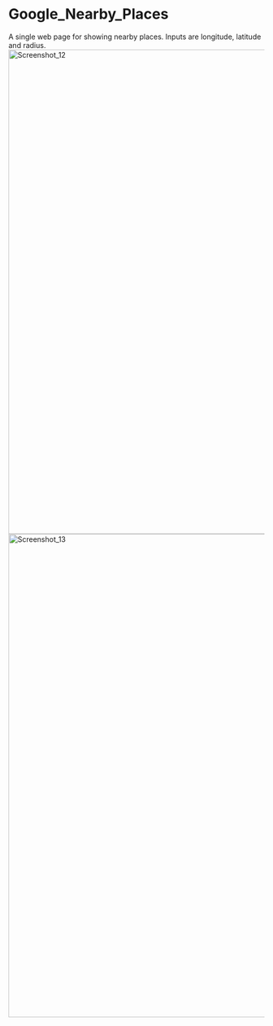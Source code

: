 # Google_Nearby_Places
A single web page for showing nearby places. Inputs are longitude, latitude and radius.
<img width="954" alt="Screenshot_12" src="https://user-images.githubusercontent.com/74365527/209464076-0d96fbd1-38c8-4cd0-b8c5-748dbf667ee3.png">
<img width="952" alt="Screenshot_13" src="https://user-images.githubusercontent.com/74365527/209464079-16f35c3b-13c0-49d1-b7c5-1b15aa6233f2.png">
